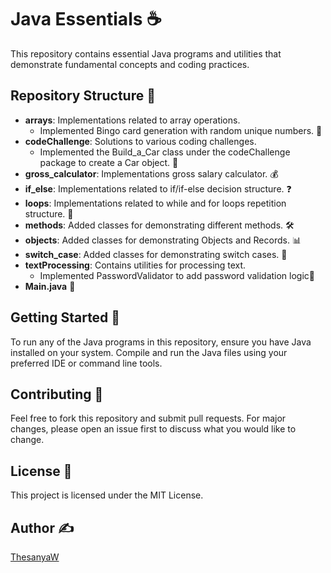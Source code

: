 # Java Essentials ☕️

This repository contains essential Java programs and utilities that demonstrate fundamental concepts and coding practices.

## Repository Structure 📁

- **arrays**: Implementations related to array operations.
  - Implemented Bingo card generation with random unique numbers. 🎲
- **codeChallenge**: Solutions to various coding challenges.
  - Implemented the Build_a_Car class under the codeChallenge package to create a Car object. 🚗
- **gross_calculator**: Implementations gross salary calculator. 💰
- **if_else**: Implementations related to if/if-else decision structure. ❓
- **loops**: Implementations related to while and for loops repetition structure. 🔄
- **methods**: Added classes for demonstrating different methods. 🛠️
- **objects**: Added classes for demonstrating Objects and Records. 📊
- **switch_case**: Added classes for demonstrating switch cases. 🔀
- **textProcessing**: Contains utilities for processing text.
  - Implemented PasswordValidator to add password validation logic🔑
- **Main.java** 🏁

## Getting Started 🚀

To run any of the Java programs in this repository, ensure you have Java installed on your system. Compile and run the Java files using your preferred IDE or command line tools.

## Contributing 🤝

Feel free to fork this repository and submit pull requests. For major changes, please open an issue first to discuss what you would like to change.

## License 📜

This project is licensed under the MIT License.

## Author ✍️

[ThesanyaW](https://github.com/ThesanyaW)
